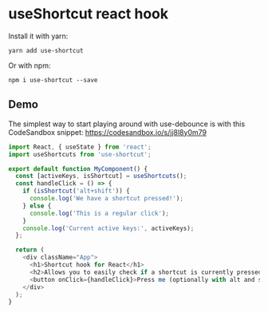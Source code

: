 # useShortcut react hook

Install it with yarn:

```
yarn add use-shortcut
```

Or with npm:

```
npm i use-shortcut --save
```

## Demo

The simplest way to start playing around with use-debounce is with this CodeSandbox snippet:
https://codesandbox.io/s/jj8l8y0m79

```javascript
import React, { useState } from 'react';
import useShortcuts from 'use-shortcut';

export default function MyComponent() {
  const [activeKeys, isShortcut] = useShortcuts();
  const handleClick = () => {
    if (isShortcut('alt+shift')) {
      console.log('We have a shortcut pressed!');
    } else {
      console.log('This is a regular click');
    }
    console.log('Current active keys:', activeKeys);
  };

  return (
    <div className="App">
      <h1>Shortcut hook for React</h1>
      <h2>Allows you to easily check if a shortcut is currently pressed</h2>
      <button onClick={handleClick}>Press me (optionally with alt and shift pressed</button>
    </div>
  );
}
```
